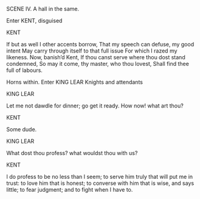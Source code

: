 SCENE IV. A hall in the same.

Enter KENT, disguised

KENT

If but as well I other accents borrow,
That my speech can defuse, my good intent
May carry through itself to that full issue
For which I razed my likeness. Now, banish’d Kent,
If thou canst serve where thou dost stand condemned,
So may it come, thy master, who thou lovest,
Shall find thee full of labours.

Horns within. Enter KING LEAR Knights and
attendants

KING LEAR

Let me not dawdle for dinner; go get it ready.
How now! what art thou?

KENT

Some dude.

KING LEAR

What dost thou profess? what wouldst thou with us?

KENT

I do profess to be no less than I seem; to serve
him truly that will put me in trust: to love him
that is honest; to converse with him that is wise,
and says little; to fear judgment; and to fight when I
have to.
